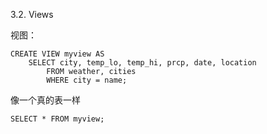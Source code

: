 3.2. Views

视图：

```
CREATE VIEW myview AS
    SELECT city, temp_lo, temp_hi, prcp, date, location
        FROM weather, cities
        WHERE city = name;
```

像一个真的表一样

```
SELECT * FROM myview;
```
